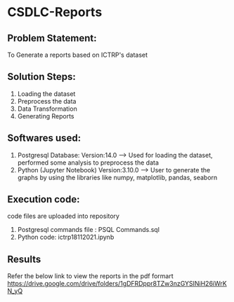 # CSDLC-Reports

Problem Statement: 
---
To Generate a reports based on ICTRP's dataset

Solution Steps: 
---
1) Loading the dataset
2) Preprocess the data 
3) Data Transformation
4) Generating Reports

Softwares used:
---
1) Postgresql Database: 
  Version:14.0
  --> Used for loading the dataset, performed some analysis to preprocess the data
2) Python (Jupyter Notebook)
  Version:3.10.0
  --> User to generate the graphs by using the libraries like numpy, matplotlib, pandas, seaborn 

Execution code:
---
code files are uploaded into repository

1) Postgresql commands file : PSQL Commands.sql
2) Python code: ictrp18112021.ipynb

Results
---
Refer the below link to view the reports in the pdf formart
https://drive.google.com/drive/folders/1gDFRDppr8TZw3nzGYSINiH26iWrKN_yQ
